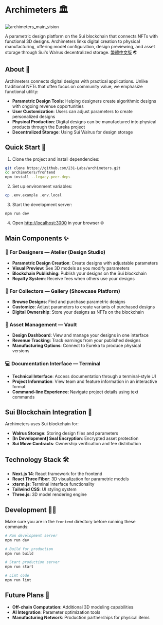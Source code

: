 # Archimeters 🏛️
![archimeters_main_vision](https://github.com/user-attachments/assets/5aade832-2568-46e2-9600-336a13353681)

A parametric design platform on the Sui blockchain that connects NFTs with functional 3D designs. Archimeters links digital creation to physical manufacturing, offering model configuration, design previewing, and asset storage through Sui's Walrus decentralized storage.
[繁體中文版](README.zh-TW.md) 🌏

## About 🔮

Archimeters connects digital designs with practical applications. Unlike traditional NFTs that often focus on community value, we emphasize functional utility:

- **Parametric Design Tools**: Helping designers create algorithmic designs with ongoing revenue opportunities
- **User Customization**: Users can adjust parameters to create personalized designs
- **Physical Production**: Digital designs can be manufactured into physical products through the Eureka project
- **Decentralized Storage**: Using Sui Walrus for design storage

## Quick Start 🚀

1. Clone the project and install dependencies:
```bash
git clone https://github.com/231-Labs/archimeters.git
cd archimeters/frontend
npm install --legacy-peer-deps
```

2. Set up environment variables:
```bash
cp .env.example .env.local
```

3. Start the development server:
```bash
npm run dev
```

4. Open [http://localhost:3000](http://localhost:3000) in your browser 🌐

## Main Components ✨

### 🎨 For Designers — Atelier (Design Studio)
- **Parametric Design Creation**: Create designs with adjustable parameters
- **Visual Preview**: See 3D models as you modify parameters
- **Blockchain Publishing**: Publish your designs on the Sui blockchain
- **Royalty System**: Receive fees when others use your designs

### 💎 For Collectors — Gallery (Showcase Platform)
- **Browse Designs**: Find and purchase parametric designs
- **Customize**: Adjust parameters to create variants of purchased designs
- **Digital Ownership**: Store your designs as NFTs on the blockchain

### 🔐 Asset Management — Vault
- **Design Dashboard**: View and manage your designs in one interface
- **Revenue Tracking**: Track earnings from your published designs
- **Manufacturing Options**: Connect to Eureka to produce physical versions

### 💻 Documentation Interface — Terminal
- **Technical Interface**: Access documentation through a terminal-style UI
- **Project Information**: View team and feature information in an interactive format
- **Command-line Experience**: Navigate project details using text commands

## Sui Blockchain Integration 🔄

Archimeters uses Sui blockchain for:
- **Walrus Storage**: Storing design files and parameters
- **[In Development] Seal Encryption**: Encrypted asset protection
- **Sui Move Contracts**: Ownership verification and fee distribution

## Technology Stack 🛠️

- **Next.js 14**: React framework for the frontend
- **React Three Fiber**: 3D visualization for parametric models
- **xterm.js**: Terminal interface functionality
- **Tailwind CSS**: UI styling system
- **Three.js**: 3D model rendering engine

## Development 👩‍💻

Make sure you are in the `frontend` directory before running these commands:

```bash
# Run development server
npm run dev

# Build for production
npm run build

# Start production server
npm run start

# Lint code
npm run lint
```

## Future Plans 🚀

- **Off-chain Computation**: Additional 3D modeling capabilities
- **AI Integration**: Parameter optimization tools
- **Manufacturing Network**: Production partnerships for physical items
